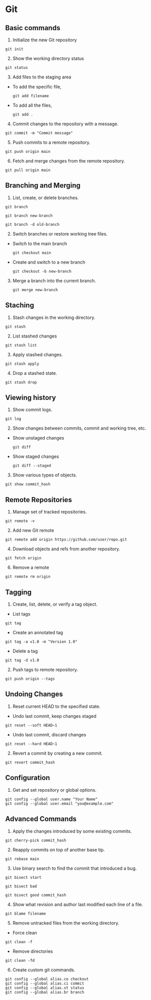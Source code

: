 # Git
## Basic commands
1. Initialize the new Git repository
```
git init
```
2. Show the working directory status
```
git status
```
3. Add files to the staging area
- To add the specific file,
  ```
  git add filename
  ```
- To add all the files,
  ```
  git add .
  ```
4. Commit changes to the repository with a message.
```
git commit -m "Commit message"
```

5. Push commits to a remote repository.
```
git push origin main
```

6. Fetch and merge changes from the remote repository.
```
git pull origin main
```

## Branching and Merging
1. List, create, or delete branches.
```
git branch
```
```
git branch new-branch
```
```
git branch -d old-branch
```

2. Switch branches or restore working tree files.
- Switch to the main branch
  ```
  git checkout main
  ```
- Create and switch to a new branch
  ```
  git checkout -b new-branch
  ```
3. Merge a branch into the current branch.
   ```
   git merge new-branch
   ```

## Staching
1. Stash changes in the working directory.
```
git stash
```

2. List stashed changes
```
git stash list
```

3. Apply stashed changes.
```
git stash apply
```

4. Drop a stashed state.
```
git stash drop
```

## Viewing history
1. Show commit logs.
```
git log
```

2. Show changes between commits, commit and working tree, etc.
- Show unstaged changes
  ```
  git diff
  ```
  
- Show staged changes
  ```
  git diff --staged
  ```

3. Show various types of objects.
```
git show commit_hash
```

## Remote Repositories

1. Manage set of tracked repositories.
```
git remote -v
```

2. Add new Git remote
```
git remote add origin https://github.com/user/repo.git
```

4. Download objects and refs from another repository.
```
git fetch origin
```

6. Remove a remote
```
git remote rm origin
```

## Tagging

1. Create, list, delete, or verify a tag object.
- List tags
```
git tag
```

- Create an annotated tag
```
git tag -a v1.0 -m "Version 1.0"
```

- Delete a tag
```
git tag -d v1.0
```

2. Push tags to remote repository.
```
git push origin --tags
```

## Undoing Changes
1. Reset current HEAD to the specified state.
- Undo last commit, keep changes staged
```
git reset --soft HEAD~1
```

- Undo last commit, discard changes
```
git reset --hard HEAD~1
```

2. Revert a commit by creating a new commit.
```
git revert commit_hash
```

## Configuration
1. Get and set repository or global options.
```
git config --global user.name "Your Name"
git config --global user.email "you@example.com"
```

## Advanced Commands
1. Apply the changes introduced by some existing commits.
```
git cherry-pick commit_hash
```

2. Reapply commits on top of another base tip.
```
git rebase main
```

3. Use binary search to find the commit that introduced a bug.
```
git bisect start
```
```
git bisect bad
```
```
git bisect good commit_hash
```

4. Show what revision and author last modified each line of a file.
```
git blame filename
```

5. Remove untracked files from the working directory.
- Force clean
```
git clean -f
```

- Remove directories
```
git clean -fd
```

6. Create custom git commands.
```
git config --global alias.co checkout
git config --global alias.ci commit
git config --global alias.st status
git config --global alias.br branch
```

   
